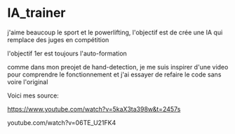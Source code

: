 # IA_trainer
j'aime beaucoup le sport et le powerlifting, l'objectif est de crée une IA qui remplace des juges en compétition

l'objectif 1er est toujours l'auto-formation 

comme dans mon preojet de hand-detection, je me suis inspirer d'une video pour comprendre le fonctionnement et j'ai essayer de refaire le code sans voire l'original


Voici mes source:

https://www.youtube.com/watch?v=5kaX3ta398w&t=2457s

youtube.com/watch?v=06TE_U21FK4

